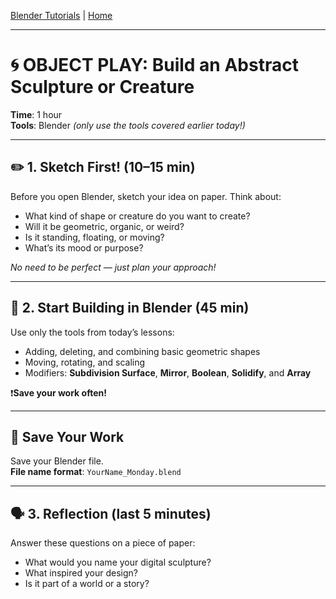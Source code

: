 [Blender Tutorials](README.md) | [Home](../../README.md)

-------------------------------------------------------------------------------

# 🌀 OBJECT PLAY: Build an Abstract Sculpture or Creature

**Time**: 1 hour  
**Tools**: Blender *(only use the tools covered earlier today!)*

---

## ✏️ 1. Sketch First! (10–15 min)

Before you open Blender, sketch your idea on paper. Think about:

- What kind of shape or creature do you want to create?  
- Will it be geometric, organic, or weird?  
- Is it standing, floating, or moving?  
- What’s its mood or purpose?  

_No need to be perfect — just plan your approach!_

---

## 🧱 2. Start Building in Blender (45 min)

Use only the tools from today’s lessons:

- Adding, deleting, and combining basic geometric shapes  
- Moving, rotating, and scaling  
- Modifiers: **Subdivision Surface**, **Mirror**, **Boolean**, **Solidify**, and **Array**  

❗**Save your work often!**

---

## 💾 Save Your Work

Save your Blender file.  
**File name format**: `YourName_Monday.blend`

---

## 🗣️ 3. Reflection (last 5 minutes)

Answer these questions on a piece of paper:

- What would you name your digital sculpture?  
- What inspired your design?  
- Is it part of a world or a story?
